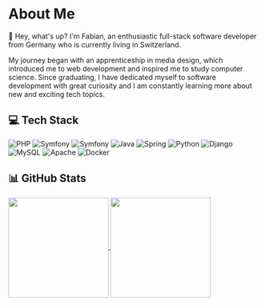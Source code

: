 # About Me

👋 Hey, what's up? I'm Fabian, an enthusiastic full-stack software developer from Germany who is currently living in Switzerland.

My journey began with an apprenticeship in media design, which introduced me to web development and inspired me to study computer science. Since graduating, I have dedicated myself to software development with great curiosity and I am constantly learning more about new and exciting tech topics.

## 💻 Tech Stack

![PHP](https://img.shields.io/badge/php-777BB4.svg?style=flat-square&logo=php&logoColor=white)
![Symfony](https://img.shields.io/badge/cakephp-C92434.svg?style=flat-square&logo=cakephp&logoColor=white)
![Symfony](https://img.shields.io/badge/symfony-000000.svg?style=flat-square&logo=symfony&logoColor=white)
![Java](https://img.shields.io/badge/java-ED8B00.svg?style=flat-square&logo=openjdk&logoColor=white)
![Spring](https://img.shields.io/badge/spring-6DB33F.svg?style=flat-square&logo=spring&logoColor=white)
![Python](https://img.shields.io/badge/python-3670A0?style=flat-square&logo=python&logoColor=white)
![Django](https://img.shields.io/badge/django-092E20.svg?style=flat-square&logo=django&logoColor=white)
![MySQL](https://img.shields.io/badge/mysql-00758F.svg?style=flat-square&logo=mysql&logoColor=white)
![Apache](https://img.shields.io/badge/apache-F69824.svg?style=flat-square&logo=apache&logoColor=white)
![Docker](https://img.shields.io/badge/docker-384D54.svg?style=flat-square&logo=docker&logoColor=white)

## 📊 GitHub Stats

<a href="https://github.com/anuraghazra/github-readme-stats">
  <img height=200 align="center" src="https://github-readme-stats.vercel.app/api/top-langs/?username=Neluxx&theme=dark&layout=donut">
</a>
<a href="https://github.com/anuraghazra/github-readme-stats">
  <img height=200 align="center" src="https://github-readme-stats.vercel.app/api?username=Neluxx&theme=dark&hide=contribs">
</a>
